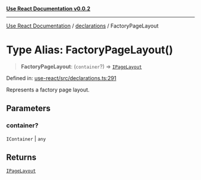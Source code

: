[**Use React Documentation v0.0.2**](../../README.md)

***

[Use React Documentation](../../modules.md) / [declarations](../README.md) / FactoryPageLayout

# Type Alias: FactoryPageLayout()

> **FactoryPageLayout**: (`container`?) => [`IPageLayout`](../interfaces/IPageLayout.md)

Defined in: [use-react/src/declarations.ts:291](https://github.com/stonemjs/use-react/blob/0635de04acc6b3a5c28dcf07d1e12a39a8b5e0b9/src/declarations.ts#L291)

Represents a factory page layout.

## Parameters

### container?

`IContainer` | `any`

## Returns

[`IPageLayout`](../interfaces/IPageLayout.md)

